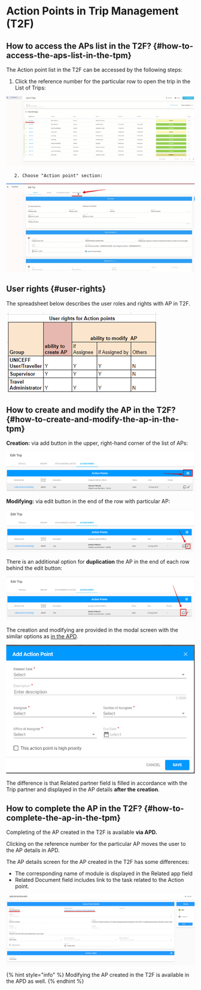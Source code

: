 # Action Points in Trip Management \(T2F\)

## **How to access the APs list in the T2F?** {#how-to-access-the-aps-list-in-the-tpm}

The Action point list in the T2F can be accessed by the following steps:

1. Click the reference number for the particular row to open the trip in the List of Trips:

![List of trips in T2F](../../.gitbook/assets/41.png)

       2. Choose "Action point" section:

![&quot;Edit Trip&quot; screen with the &quot;Action points&quot; section](../../.gitbook/assets/42.png)

## User rights {#user-rights}

The spreadsheet below describes the user roles and rights with AP in T2F.

![User rights with AP in T2F](../../.gitbook/assets/30%20%281%29.png)

## How to create and modify the AP in the T2F? {#how-to-create-and-modify-the-ap-in-the-tpm}

**Creation:**  via add button in the upper, right-hand corner of the list of APs:

![Add button](../../.gitbook/assets/50.png)

**Modifying:** via edit button in the end of the row with particular AP:

![Edit button](../../.gitbook/assets/51.png)

There is an additional option for **duplication** the AP in the end of each row behind the edit button:

![Duplicate button](../../.gitbook/assets/52.png)

The creation and modifying are provided in the modal screen with the similar options as [in the APD](https://new-company.gitbook.io/action-points-dashboard/~/drafts/-LJsEypD-Q6kFSj9_L1b/primary/product-end-user-documentation/action-points-screens-1/how-to-add-new-action-point).

![Add Action Point modal window in T2F](../../.gitbook/assets/22%20%281%29.png)

The difference is that Related partner field is filled in accordance with the Trip partner and displayed in the AP details **after the creation**. 

## How to complete the AP in the T2F? {#how-to-complete-the-ap-in-the-tpm}

Completing of the AP created in the T2F is available **via APD.**

Clicking on the reference number for the particular AP moves the user to the AP details in APD.

 The AP details screen for the AP created in the T2F has some differences:

* The corresponding name of module is displayed in the Related app field
* Related Document field includes link to the task related to the Action point.

![APD: Action Point Details for AP created in T2F](../../.gitbook/assets/49.png)

{% hint style="info" %}
Modifying the AP created in the T2F is available in the APD as well.
{% endhint %}







